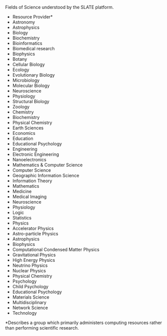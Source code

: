 Fields of Science understood by the SLATE platform. 

- Resource Provider*
- Astronomy
- Astrophysics
- Biology
- Biochemistry
- Bioinformatics
- Biomedical research
- Biophysics
- Botany
- Cellular Biology
- Ecology
- Evolutionary Biology
- Microbiology
- Molecular Biology
- Neuroscience
- Physiology
- Structural Biology
- Zoology
- Chemistry
- Biochemistry
- Physical Chemistry
- Earth Sciences
- Economics
- Education
- Educational Psychology
- Engineering
- Electronic Engineering
- Nanoelectronics
- Mathematics & Computer Science
- Computer Science
- Geographic Information Science
- Information Theory
- Mathematics
- Medicine
- Medical Imaging
- Neuroscience
- Physiology
- Logic
- Statistics
- Physics
- Accelerator Physics
- Astro-particle Physics
- Astrophysics
- Biophysics
- Computational Condensed Matter Physics
- Gravitational Physics
- High Energy Physics
- Neutrino Physics
- Nuclear Physics
- Physical Chemistry
- Psychology
- Child Psychology
- Educational Psychology
- Materials Science
- Multidisciplinary
- Network Science
- Technology

*Describes a group which primarily administers computing resources rather than performing scientific research. 